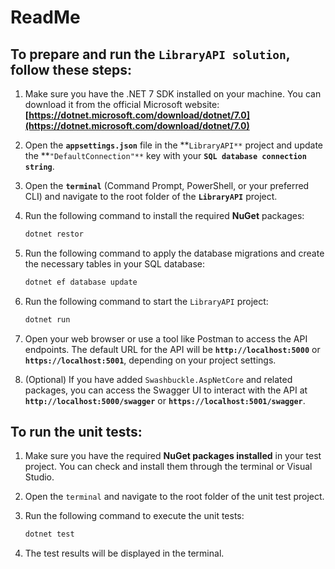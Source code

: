 # ReadMe

## To prepare and run the `LibraryAPI solution`, follow these steps:

1. Make sure you have the .NET 7 SDK installed on your machine. You can download it from the official Microsoft website: **[https://dotnet.microsoft.com/download/dotnet/7.0](https://dotnet.microsoft.com/download/dotnet/7.0)**
2. Open the **`appsettings.json`** file in the **`LibraryAPI**` project and update the **`"DefaultConnection"**` key with your **`SQL database connection string`**.
3. Open the **`terminal`** (Command Prompt, PowerShell, or your preferred CLI) and navigate to the root folder of the **`LibraryAPI`** project.
4. Run the following command to install the required **NuGet** packages:
    
    ```bash
    dotnet restor
    ```
    
5. Run the following command to apply the database migrations and create the necessary tables in your SQL database:
    
    ```bash
    dotnet ef database update
    ```
    
6. Run the following command to start the `LibraryAPI` project:
    
    ```bash
    dotnet run
    ```
    
7. Open your web browser or use a tool like Postman to access the API endpoints. The default URL for the API will be **`http://localhost:5000`** or **`https://localhost:5001`**, depending on your project settings.
8. (Optional) If you have added `Swashbuckle.AspNetCore` and related packages, you can access the Swagger UI to interact with the API at **`http://localhost:5000/swagger`** or **`https://localhost:5001/swagger`**.

## To run the unit tests:

1. Make sure you have the required **NuGet packages installed** in your test project. You can check and install them through the terminal or Visual Studio.
2. Open the `terminal` and navigate to the root folder of the unit test project.
3. Run the following command to execute the unit tests:
    
    ```bash
    dotnet test
    ```
    
4. The test results will be displayed in the terminal.
